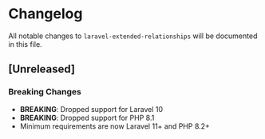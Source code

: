 # Changelog

All notable changes to `laravel-extended-relationships` will be documented in this file.

## [Unreleased]

### Breaking Changes
- **BREAKING**: Dropped support for Laravel 10
- **BREAKING**: Dropped support for PHP 8.1
- Minimum requirements are now Laravel 11+ and PHP 8.2+
